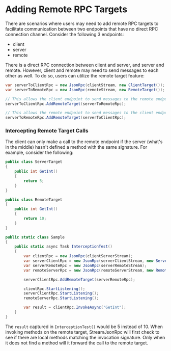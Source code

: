 # Adding Remote RPC Targets

There are scenarios where users may need to add remote RPC targets to facilitate communication between two endpoints that have no direct RPC connection channel. Consider the following 3 endpoints:

* client
* server
* remote

There is a direct RPC connection between client and server, and server and remote. However, client and remote may need to send messages to each other as well. To do so, users can utilize the remote target feature:

``` csharp
var serverToClientRpc = new JsonRpc(clientStream, new ClientTarget());
var serverToRemoteRpc = new JsonRpc(remoteStream, new RemoteTarget());

// This allows the client endpoint to send messages to the remote endpoint.
serverToClientRpc.AddRemoteTarget(serverToRemoteRpc);

// This allows the remote endpoint to send messages to the client endpoint.
serverToRemoteRpc.AddRemoteTarget(serverToClientRpc);
```

### Intercepting Remote Target Calls

The client can only make a call to the remote endpoint if the server (what's in the middle) hasn't defined a method with the same signature. For example, consider the following:

``` csharp
public class ServerTarget
{
    public int GetInt()
    {
        return 5;
    }
}

public class RemoteTarget
{
    public int GetInt()
    {
        return 10;
    }
}

public static class Sample
{
    public static async Task InterceptionTest()
    {
        var clientRpc = new JsonRpc(clientServerStream);
        var serverClientRpc = new JsonRpc(serverClientStream, new ServerTarget());
        var serverRemoteRpc = new JsonRpc(serverRemoteStream);
        var remoteServerRpc = new JsonRpc(remoteServerStream, new RemoteTarget());

        serverClientRpc.AddRemoteTarget(serverRemoteRpc);

        clientRpc.StartListening();
        serverClientRpc.StartListening();
        remoteServerRpc.StartListening();

        var result = clientRpc.InvokeAsync("GetInt");
    }
}
```

The `result` captured in `InterceptionTest()` would be 5 instead of 10. When invoking methods on the remote target, StreamJsonRpc will first check to see if there are local methods matching the invocation signature. Only when it does not find a method will it forward the call to the remote target.
